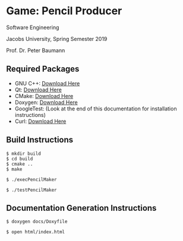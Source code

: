 # Game: Pencil Producer

Software Engineering

Jacobs University, Spring Semester 2019

Prof. Dr. Peter Baumann

## Required Packages
- GNU C++: [Download Here](https://gcc.gnu.org/install/)
- Qt: [Download Here](https://www.qt.io/download)
- CMake: [Download Here](https://cmake.org/install)
- Doxygen: [Download Here](https://sourceforge.net/projects/doxygen/)
- GoogleTest: (Look at the end of this documentation for installation instructions)
- Curl: [Download Here](https://curl.haxx.se)


## Build Instructions
```
$ mkdir build
$ cd build
$ cmake .. 
$ make
```
```
$ ./execPencilMaker
```
```
$ ./testPencilMaker
```

## Documentation Generation Instructions
```
$ doxygen docs/Doxyfile
```
```
$ open html/index.html
````
